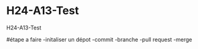 # H24-A13-Test
H24-A13-Test

#étape a faire
-initaliser un dépot
-commit
-branche
-pull request
-merge 

